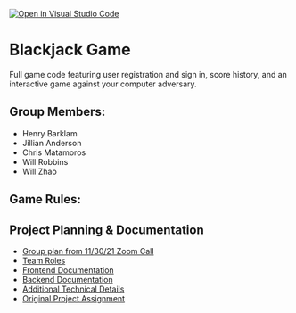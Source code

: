 [![Open in Visual Studio Code](https://classroom.github.com/assets/open-in-vscode-f059dc9a6f8d3a56e377f745f24479a46679e63a5d9fe6f495e02850cd0d8118.svg)](https://classroom.github.com/online_ide?assignment_repo_id=6367741&assignment_repo_type=AssignmentRepo)
# Blackjack Game

Full game code featuring user registration and sign in, score history, and an interactive game against your computer adversary.

## Group Members:
 - Henry Barklam
 - Jillian Anderson
 - Chris Matamoros
 - Will Robbins
 - Will Zhao
 
## Game Rules:

## Project Planning & Documentation
- [Group plan from 11/30/21 Zoom Call](https://docs.google.com/document/d/1SG0G_wO2b_FupPuBlri-9gyZYCx0dGq_esMna6Z599c/edit?usp=sharing)
- [Team Roles](www.google.com)
- [Frontend Documentation](www.google.com)
- [Backend Documentation](www.google.com)
- [Additional Technical Details](www.google.com)
- [Original Project Assignment](www.google.com)
